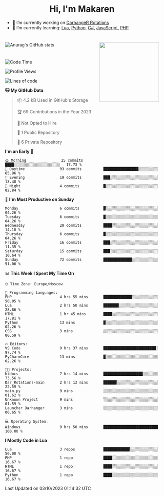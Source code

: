 <div id="header" align="center">
 <h1>Hi, I'm Makaren</h1>
</div>

- 🔭 I’m currently working on <a href="https://darhanger.github.io/rotations/">DarhangeR Rotations</a>
- 🌱 I’m currently learning: <a href="https://www.lua.org">Lua</a>, <a href="https://www.python.org">Python</a>, <a href="https://dotnet.microsoft.com/en-us/languages/csharp">C#</a>, <a href="https://www.ecma-international.org/publications-and-standards/standards/ecma-262/">JavaScript</a>, <a href="https://www.php.net">PHP</a>
<!--
- 👯 I’m looking to collaborate on ...
- 🤔 I’m looking for help with ...
- 💬 Ask me about ...
- 📫 How to reach me: ...
- 😄 Pronouns: ...
- ⚡ Fun fact: ...
-->
#
![Anurag's GitHub stats](https://github-readme-stats.vercel.app/api?username=MakarenD&text_color=fff&icon_color=435cd9&show_icons=true&theme=dark&bg_color=00000000)<img align="right" src="https://media3.giphy.com/media/LaVp0AyqR5bGsC5Cbm/giphy.gif?cid=ecf05e4702j5mjw4h8mwt6p3xur6xnlpw7ymefs00ez9pcbs&ep=v1_gifs_search&rid=giphy.gif&ct=g" width="195"/> 

#
<!--START_SECTION:waka-->
![Code Time](http://img.shields.io/badge/Code%20Time-10%20hrs%2050%20mins-blue)

![Profile Views](http://img.shields.io/badge/Profile%20Views-63-blue)

![Lines of code](https://img.shields.io/badge/From%20Hello%20World%20I%27ve%20Written-117.6%20thousand%20lines%20of%20code-blue)

**🐱 My GitHub Data** 

> 📦 4.2 kB Used in GitHub's Storage 
 > 
> 🏆 69 Contributions in the Year 2023
 > 
> 🚫 Not Opted to Hire
 > 
> 📜 1 Public Repository 
 > 
> 🔑 6 Private Repository 
 > 
**I'm an Early 🐤** 

```text
🌞 Morning                25 commits          ████░░░░░░░░░░░░░░░░░░░░░   17.73 % 
🌆 Daytime                93 commits          ████████████████░░░░░░░░░   65.96 % 
🌃 Evening                19 commits          ███░░░░░░░░░░░░░░░░░░░░░░   13.48 % 
🌙 Night                  4 commits           █░░░░░░░░░░░░░░░░░░░░░░░░   02.84 % 
```
📅 **I'm Most Productive on Sunday** 

```text
Monday                   6 commits           █░░░░░░░░░░░░░░░░░░░░░░░░   04.26 % 
Tuesday                  6 commits           █░░░░░░░░░░░░░░░░░░░░░░░░   04.26 % 
Wednesday                20 commits          ████░░░░░░░░░░░░░░░░░░░░░   14.18 % 
Thursday                 6 commits           █░░░░░░░░░░░░░░░░░░░░░░░░   04.26 % 
Friday                   16 commits          ███░░░░░░░░░░░░░░░░░░░░░░   11.35 % 
Saturday                 15 commits          ███░░░░░░░░░░░░░░░░░░░░░░   10.64 % 
Sunday                   72 commits          █████████████░░░░░░░░░░░░   51.06 % 
```


📊 **This Week I Spent My Time On** 

```text
🕑︎ Time Zone: Europe/Moscow

💬 Programming Languages: 
PHP                      4 hrs 55 mins       █████████████░░░░░░░░░░░░   50.05 % 
Lua                      2 hrs 50 mins       ███████░░░░░░░░░░░░░░░░░░   28.86 % 
HTML                     1 hr 45 mins        ████░░░░░░░░░░░░░░░░░░░░░   17.81 % 
Python                   13 mins             █░░░░░░░░░░░░░░░░░░░░░░░░   02.26 % 
CSS                      3 mins              ░░░░░░░░░░░░░░░░░░░░░░░░░   00.59 % 

🔥 Editors: 
VS Code                  9 hrs 37 mins       ████████████████████████░   97.74 % 
PyCharmCore              13 mins             █░░░░░░░░░░░░░░░░░░░░░░░░   02.26 % 

🐱‍💻 Projects: 
htdocs                   7 hrs 14 mins       ██████████████████░░░░░░░   73.56 % 
Dar_Rotations-main       2 hrs 13 mins       ██████░░░░░░░░░░░░░░░░░░░   22.59 % 
main.py                  9 mins              ░░░░░░░░░░░░░░░░░░░░░░░░░   01.62 % 
Unknown Project          9 mins              ░░░░░░░░░░░░░░░░░░░░░░░░░   01.59 % 
Launcher Darhanger       3 mins              ░░░░░░░░░░░░░░░░░░░░░░░░░   00.65 % 

💻 Operating System: 
Windows                  9 hrs 50 mins       █████████████████████████   100.00 % 
```

**I Mostly Code in Lua** 

```text
Lua                      3 repos             ████████████░░░░░░░░░░░░░   50.00 % 
PHP                      1 repo              ████░░░░░░░░░░░░░░░░░░░░░   16.67 % 
HTML                     1 repo              ████░░░░░░░░░░░░░░░░░░░░░   16.67 % 
Python                   1 repo              ████░░░░░░░░░░░░░░░░░░░░░   16.67 % 
```




 Last Updated on 03/10/2023 01:14:32 UTC
<!--END_SECTION:waka-->
